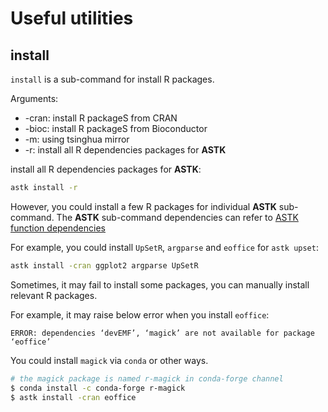 # Useful utilities

## install

`install` is a sub-command for install R packages.

Arguments:

- -cran: install R packageS from CRAN
- -bioc: install R packageS from Bioconductor
- -m: using tsinghua mirror
- -r: install all R dependencies packages for **ASTK**

install all R dependencies packages for **ASTK**:

```bash
astk install -r
```

However, you could install a few R packages for individual **ASTK** sub-command. The **ASTK** sub-command dependencies can refer to [ASTK function dependencies](https://huang-sh.github.io/astk-doc/#/en/content/appendix?id=astk-function-dependencies)

For example, you could install `UpSetR`, `argparse` and `eoffice` for `astk upset`:

```bash
astk install -cran ggplot2 argparse UpSetR
```

Sometimes, it may fail to install some packages, you can manually install relevant R packages.

For example, it may raise below error when you install `eoffice`:

```text
ERROR: dependencies ‘devEMF’, ‘magick’ are not available for package ‘eoffice’
```

You could install `magick` via `conda` or other ways.

```bash
# the magick package is named r-magick in conda-forge channel
$ conda install -c conda-forge r-magick
$ astk install -cran eoffice
```
